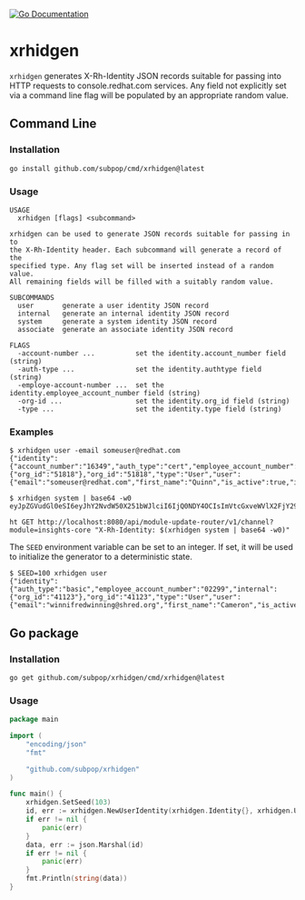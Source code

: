 [![Go Documentation](https://godocs.io/github.com/subpop/xrhidgen?status.svg)](https://godocs.io/github.com/subpop/xrhidgen)

# xrhidgen

`xrhidgen` generates X-Rh-Identity JSON records suitable for passing into HTTP
requests to console.redhat.com services. Any field not explicitly set via a
command line flag will be populated by an appropriate random value.

## Command Line

### Installation

```
go install github.com/subpop/cmd/xrhidgen@latest
```

### Usage

```
USAGE
  xrhidgen [flags] <subcommand>

xrhidgen can be used to generate JSON records suitable for passing in to
the X-Rh-Identity header. Each subcommand will generate a record of the
specified type. Any flag set will be inserted instead of a random value.
All remaining fields will be filled with a suitably random value.

SUBCOMMANDS
  user       generate a user identity JSON record
  internal   generate an internal identity JSON record
  system     generate a system identity JSON record
  associate  generate an associate identity JSON record

FLAGS
  -account-number ...          set the identity.account_number field (string)
  -auth-type ...               set the identity.authtype field (string)
  -employe-account-number ...  set the identity.employee_account_number field (string)
  -org-id ...                  set the identity.org_id field (string)
  -type ...                    set the identity.type field (string)
```

### Examples

```
$ xrhidgen user -email someuser@redhat.com
{"identity":{"account_number":"16349","auth_type":"cert","employee_account_number":"06900","internal":{"org_id":"51818"},"org_id":"51818","type":"User","user":{"email":"someuser@redhat.com","first_name":"Quinn","is_active":true,"is_internal":true,"is_org_admin":true,"last_name":"Runolfsdottir","locale":"se","user_id":"taps","username":"dunstable"}}}
```

```
$ xrhidgen system | base64 -w0
eyJpZGVudGl0eSI6eyJhY2NvdW50X251bWJlciI6IjQ0NDY4OCIsImVtcGxveWVlX2FjY291bnRfbnVtYmVyIjoiIiwib3JnX2lkIjoiODEzNTIiLCJzeXN0ZW0iOnsiY2VydF90eXBlIjoiIiwiY2x1c3Rlcl9pZCI6ImNjWWJhTllCIiwiY24iOiJhYzRlM2RmYy1kOGU3LTQwODUtYjg3YS0zMTcyZjU1M2I3M2UifSwidHlwZSI6IiJ9fQo=
```

```
ht GET http://localhost:8080/api/module-update-router/v1/channel?module=insights-core "X-Rh-Identity: $(xrhidgen system | base64 -w0)"
```

The `SEED` environment variable can be set to an integer. If set, it will be
used to initialize the generator to a deterministic state.

```
$ SEED=100 xrhidgen user
{"identity":{"auth_type":"basic","employee_account_number":"02299","internal":{"org_id":"41123"},"org_id":"41123","type":"User","user":{"email":"winnifredwinning@shred.org","first_name":"Cameron","is_active":false,"is_internal":false,"is_org_admin":false,"last_name":"Stehr","locale":"fi","user_id":"meredeth","username":"skeptic"}}}
```

## Go package

### Installation

```
go get github.com/subpop/xrhidgen/cmd/xrhidgen@latest
```

### Usage

```go
package main

import (
	"encoding/json"
	"fmt"

	"github.com/subpop/xrhidgen"
)

func main() {
	xrhidgen.SetSeed(103)
	id, err := xrhidgen.NewUserIdentity(xrhidgen.Identity{}, xrhidgen.User{})
	if err != nil {
		panic(err)
	}
	data, err := json.Marshal(id)
	if err != nil {
		panic(err)
	}
	fmt.Println(string(data))
}
```
